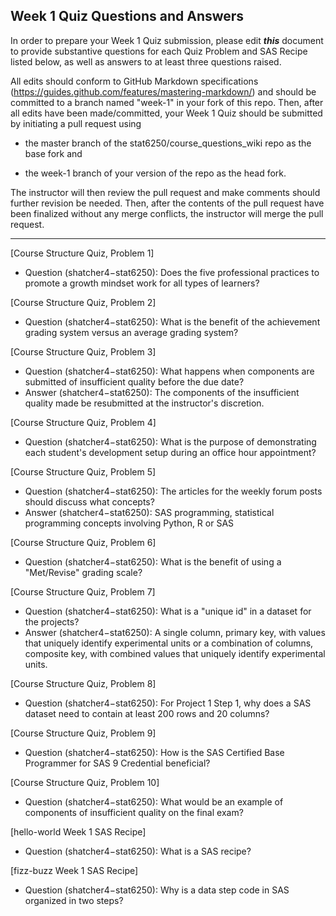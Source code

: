 ## Week 1 Quiz Questions and Answers

In order to prepare your Week 1 Quiz submission, please edit ***this*** document to provide substantive questions for each Quiz Problem and SAS Recipe listed below, as well as answers to at least three questions raised.

All edits should conform to GitHub Markdown specifications (https://guides.github.com/features/mastering-markdown/) and should be committed to a branch named "week-1" in your fork of this repo. Then, after all edits have been made/committed, your Week 1 Quiz should be submitted by initiating a pull request using

- the master branch of the stat6250/course_questions_wiki repo as the base fork and

- the week-1 branch of your version of the repo as the head fork.

The instructor will then review the pull request and make comments should further revision be needed. Then, after the contents of the pull request have been finalized without any merge conflicts, the instructor will merge the pull request.



********************************************************************************



[Course Structure Quiz, Problem 1]
- Question (shatcher4−stat6250): Does the five professional practices to promote a growth mindset work for all types of learners?



[Course Structure Quiz, Problem 2]
- Question (shatcher4−stat6250): What is the benefit of the achievement grading system versus an average grading system?



[Course Structure Quiz, Problem 3]
- Question (shatcher4−stat6250): What happens when components are submitted of insufficient quality before the due date?
- Answer (shatcher4−stat6250): The components of the insufficient quality made be resubmitted at the instructor's discretion.



[Course Structure Quiz, Problem 4]
- Question (shatcher4−stat6250): What is the purpose of demonstrating each student's development setup during an office hour appointment?



[Course Structure Quiz, Problem 5]
- Question (shatcher4−stat6250): The articles for the weekly forum posts should discuss what concepts?
- Answer (shatcher4−stat6250): SAS programming, statistical programming concepts involving Python, R or SAS



[Course Structure Quiz, Problem 6]
- Question (shatcher4−stat6250): What is the benefit of using a "Met/Revise" grading scale?



[Course Structure Quiz, Problem 7]
- Question (shatcher4−stat6250): What is a "unique id" in a dataset for the projects?
- Answer (shatcher4−stat6250): A single column, primary key, with values that uniquely identify experimental units or a combination of columns, composite key, with combined values that uniquely identify experimental units.



[Course Structure Quiz, Problem 8]
- Question (shatcher4−stat6250): For Project 1 Step 1, why does a SAS dataset need to contain at least 200 rows and 20 columns?



[Course Structure Quiz, Problem 9]
- Question (shatcher4−stat6250): How is the SAS Certified Base Programmer for SAS 9 Credential beneficial?



[Course Structure Quiz, Problem 10]
- Question (shatcher4−stat6250): What would be an example of components of insufficient quality on the final exam?



[hello-world Week 1 SAS Recipe]
- Question (shatcher4−stat6250): What is a SAS recipe?



[fizz-buzz Week 1 SAS Recipe]
- Question (shatcher4−stat6250): Why is a data step code in SAS organized in two steps?



